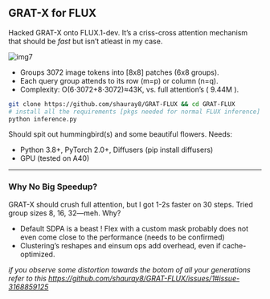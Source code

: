 ## GRAT-X for FLUX

Hacked GRAT-X onto FLUX.1-dev. It’s a criss-cross attention mechanism that should be _fast_ but isn’t atleast in my case. 

![img7](https://github.com/user-attachments/assets/56a8841b-2cfd-4d0c-8d57-3585612d49b1)

* Groups 3072 image tokens into [8x8] patches (6x8 groups).
* Each query group attends to its row (m=p) or column (n=q).
* Complexity: O(6⋅3072+8⋅3072)≈43K, vs. full attention’s ( 9.44M ).

```sh
git clone https://github.com/shauray8/GRAT-FLUX && cd GRAT-FLUX
# install all the requirements [pkgs needed for normal FLUX inference]
python inference.py
```
Should spit out hummingbird(s) and some beautiful flowers. Needs:

* Python 3.8+, PyTorch 2.0+, Diffusers (pip install diffusers)
* GPU (tested on A40)
<hr>

### Why No Big Speedup?
GRAT-X should crush full attention, but I got 1-2s faster on 30 steps. Tried group sizes 8, 16, 32—meh. Why?

* Default SDPA is a beast ! Flex with a custom mask probably does not even come close to the performance (needs to be confirmed) 
* Clustering’s reshapes and einsum ops add overhead, even if cache-optimized.


_if you observe some distortion towards the botom of all your generations refer to this https://github.com/shauray8/GRAT-FLUX/issues/1#issue-3168859125_
